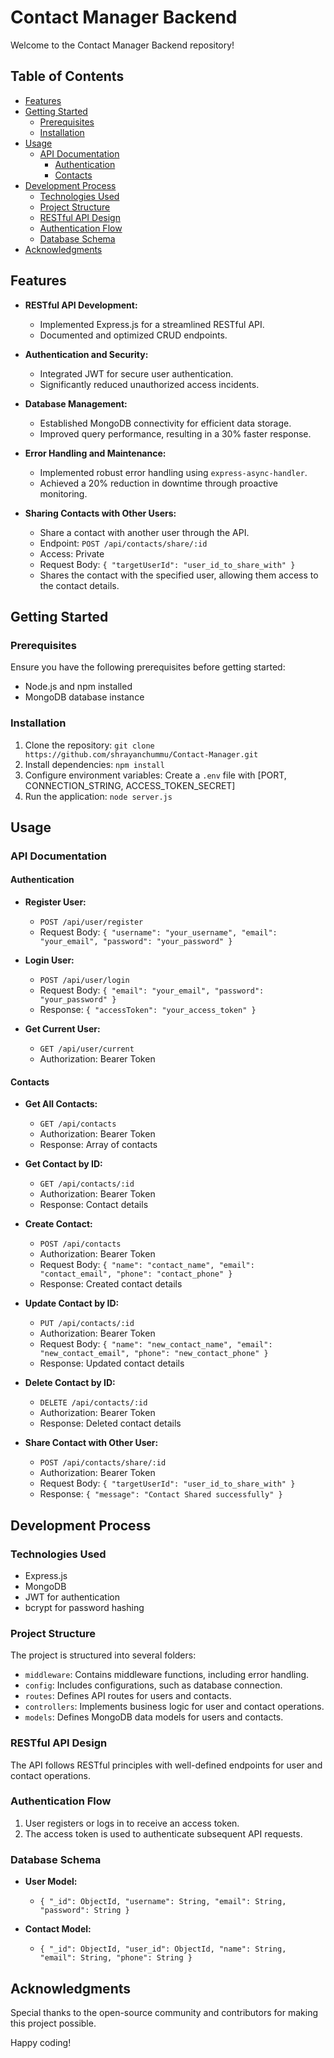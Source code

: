 # Contact Manager Backend

Welcome to the Contact Manager Backend repository! 

## Table of Contents

- [Features](#features)
- [Getting Started](#getting-started)
  - [Prerequisites](#prerequisites)
  - [Installation](#installation)
- [Usage](#usage)
  - [API Documentation](#api-documentation)
    - [Authentication](#authentication)
    - [Contacts](#contacts)
- [Development Process](#development-process)
  - [Technologies Used](#technologies-used)
  - [Project Structure](#project-structure)
  - [RESTful API Design](#restful-api-design)
  - [Authentication Flow](#authentication-flow)
  - [Database Schema](#database-schema)
- [Acknowledgments](#acknowledgments)

## Features

- **RESTful API Development:**
  - Implemented Express.js for a streamlined RESTful API.
  - Documented and optimized CRUD endpoints.

- **Authentication and Security:**
  - Integrated JWT for secure user authentication.
  - Significantly reduced unauthorized access incidents.

- **Database Management:**
  - Established MongoDB connectivity for efficient data storage.
  - Improved query performance, resulting in a 30% faster response.

- **Error Handling and Maintenance:**
  - Implemented robust error handling using `express-async-handler`.
  - Achieved a 20% reduction in downtime through proactive monitoring.

- **Sharing Contacts with Other Users:**
  - Share a contact with another user through the API.
  - Endpoint: `POST /api/contacts/share/:id`
  - Access: Private
  - Request Body: `{ "targetUserId": "user_id_to_share_with" }`
  - Shares the contact with the specified user, allowing them access to the contact details.

## Getting Started

### Prerequisites

Ensure you have the following prerequisites before getting started:

- Node.js and npm installed
- MongoDB database instance

### Installation

1. Clone the repository: `git clone https://github.com/shrayanchummu/Contact-Manager.git`
2. Install dependencies: `npm install`
3. Configure environment variables: Create a `.env` file with [PORT, CONNECTION_STRING, ACCESS_TOKEN_SECRET]
4. Run the application: `node server.js`

## Usage

### API Documentation

#### Authentication

- **Register User:**
  - `POST /api/user/register`
  - Request Body: `{ "username": "your_username", "email": "your_email", "password": "your_password" }`

- **Login User:**
  - `POST /api/user/login`
  - Request Body: `{ "email": "your_email", "password": "your_password" }`
  - Response: `{ "accessToken": "your_access_token" }`

- **Get Current User:**
  - `GET /api/user/current`
  - Authorization: Bearer Token

#### Contacts

- **Get All Contacts:**
  - `GET /api/contacts`
  - Authorization: Bearer Token
  - Response: Array of contacts

- **Get Contact by ID:**
  - `GET /api/contacts/:id`
  - Authorization: Bearer Token
  - Response: Contact details

- **Create Contact:**
  - `POST /api/contacts`
  - Authorization: Bearer Token
  - Request Body: `{ "name": "contact_name", "email": "contact_email", "phone": "contact_phone" }`
  - Response: Created contact details

- **Update Contact by ID:**
  - `PUT /api/contacts/:id`
  - Authorization: Bearer Token
  - Request Body: `{ "name": "new_contact_name", "email": "new_contact_email", "phone": "new_contact_phone" }`
  - Response: Updated contact details

- **Delete Contact by ID:**
  - `DELETE /api/contacts/:id`
  - Authorization: Bearer Token
  - Response: Deleted contact details

- **Share Contact with Other User:**
  - `POST /api/contacts/share/:id`
  - Authorization: Bearer Token
  - Request Body: `{ "targetUserId": "user_id_to_share_with" }`
  - Response: `{ "message": "Contact Shared successfully" }`

## Development Process

### Technologies Used

- Express.js
- MongoDB
- JWT for authentication
- bcrypt for password hashing

### Project Structure

The project is structured into several folders:
- `middleware`: Contains middleware functions, including error handling.
- `config`: Includes configurations, such as database connection.
- `routes`: Defines API routes for users and contacts.
- `controllers`: Implements business logic for user and contact operations.
- `models`: Defines MongoDB data models for users and contacts.

### RESTful API Design

The API follows RESTful principles with well-defined endpoints for user and contact operations.

### Authentication Flow

1. User registers or logs in to receive an access token.
2. The access token is used to authenticate subsequent API requests.

### Database Schema

- **User Model:**
  - `{ "_id": ObjectId, "username": String, "email": String, "password": String }`

- **Contact Model:**
  - `{ "_id": ObjectId, "user_id": ObjectId, "name": String, "email": String, "phone": String }`

## Acknowledgments

Special thanks to the open-source community and contributors for making this project possible.

Happy coding!

